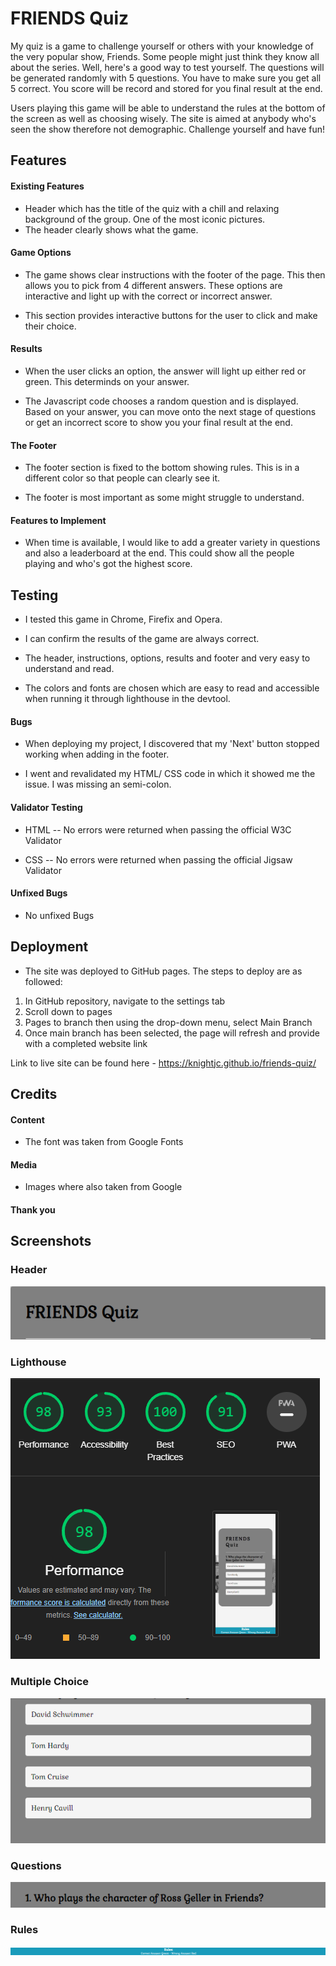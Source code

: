 
# FRIENDS Quiz

My quiz is a game to challenge yourself or others with your knowledge of the very popular show, Friends. Some people might just think they know all about the series. Well, here's a good way to test yourself. The questions will be generated randomly with 5 questions. You have to make sure you get all 5 correct. You score will be record and stored for you final result at the end. 

Users playing this game will be able to understand the rules at the bottom of the screen as well as choosing wisely. The site is aimed at anybody who's seen the show therefore not demographic. Challenge yourself and have fun! 




## Features
#### Existing Features

- Header which has the title of the quiz with a chill and relaxing background of the group. One of the most iconic pictures. 
- The header clearly shows what the game.

#### Game Options

- The game shows clear instructions with the footer of the page. This then allows you to pick from 4 different answers. These options are interactive and light up with the correct or incorrect answer.

- This section provides interactive buttons for the user to click and make their choice.

#### Results

- When the user clicks an option, the answer will light up either red or green. This determinds on your answer.

- The Javascript code chooses a random question and is displayed. Based on your answer, you can move onto the next stage of questions or get an incorrect score to show you your final result at the end. 

#### The Footer

- The footer section is fixed to the bottom showing rules. This is in a different color so that people can clearly see it. 

- The footer is most important as some might  struggle to understand.

#### Features to Implement

- When time is available, I would like to add a greater variety in questions and also a leaderboard at the end. This could show all the people playing and who's got the highest score.

## Testing 

- I tested this game in Chrome, Firefix and Opera.

- I can confirm the results of the game are always correct.

- The header, instructions, options, results and footer and very easy to understand and read. 

- The colors and fonts are chosen which are easy to read and accessible when running it through lighthouse in the devtool.


#### Bugs

- When deploying my project, I discovered that my 'Next' button stopped working when adding in the footer. 

- I went and revalidated my HTML/ CSS code in which it showed me the issue. I was missing an semi-colon.

#### Validator Testing

- HTML
    -- No errors were returned when passing the official W3C Validator

- CSS
    -- No errors were returned when passing the official Jigsaw Validator

#### Unfixed Bugs

- No unfixed Bugs

## Deployment

- The site was deployed to GitHub pages. The steps to deploy are as followed:
1. In GitHub repository, navigate to the settings tab
2. Scroll down to pages
3. Pages to branch then using the drop-down menu, select Main Branch
4. Once main branch has been selected, the page will refresh and provide with a completed website link

Link to live site can be found here - https://knightjc.github.io/friends-quiz/

## Credits 

#### Content 

- The font was taken from Google Fonts

#### Media

- Images where also taken from Google

#### Thank you




## Screenshots

### Header

![Header](https://github.com/KnightJC/friends-quiz/blob/main/assets/images/Header%20-%20friends.png?raw=true)

### Lighthouse

![Lighthouse](https://github.com/KnightJC/friends-quiz/blob/main/assets/images/lighthouse%20-%20friends.png?raw=true)

### Multiple Choice

![Multiple Choice](https://github.com/KnightJC/friends-quiz/blob/main/assets/images/multiple%20choice%20-%20friends.png?raw=true)

### Questions 

![Questions](https://github.com/KnightJC/friends-quiz/blob/main/assets/images/question-%20friends.png?raw=true)

### Rules

![Rules](https://github.com/KnightJC/friends-quiz/blob/main/assets/images/rules%20-%20friends.png?raw=true)



